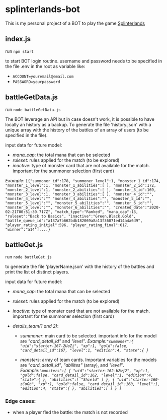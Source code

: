 # splinterlands-bot

This is my personal project of a BOT to play the game [Splinterlands](https://www.splinterlands.com)

## index.js

run `npm start`

to start BOT login routine. username and password needs to be specified in the file .env in the root as variable like:

- `ACCOUNT=youremail@email.com`
- `PASSWORD=yourpassword`

## battleGetData.js

run `node battleGetData.js`

The BOT leverage an API but in case doesn't work, it is possible to have locally an history as a backup.
To generate the file 'history.json' with a unique array with the history of the battles of an array of users (to be specified in the file).

input data for future model:

- _mana_cap_: the total mana that can be selected
- _ruleset_: rules applied for the match (to be explored)
- _inactive_: type of monster card that are not available for the match. important for the summoner selection (first card)

_Example_: `[{"summoner_id":178, "summoner_level":1, "monster_1_id":174, "monster_1_level":1, "monster_1_abilities":[ ], "monster_2_id":172, "monster_2_level":1, "monster_2_abilities":[ ], "monster_3_id":169, "monster_3_level":1, "monster_3_abilities":[ ], "monster_4_id":"", "monster_4_level":"" "monster_4_abilities":"", "monster_5_id":"", "monster_5_level":"", "monster_5_abilities":"", "monster_6_id":"", "monster_6_level":"", "monster_6_abilities":"", "created_date":"2020-02-21T00:51:30.717Z", "match_type":"Ranked", "mana_cap":13, "ruleset":"Back to Basics", "inactive":"Green,Black,Gold", "battle_queue_id":"a137a7b662bdb182069a8a13f36071ed14a4a6d9", "player_rating_initial":596, "player_rating_final":617, "winner":"a14"],...}`

## battleGet.js

run `node battleGet.js`

to generate the file 'playerName.json' with the history of the battles and print the list of distinct players.

input data for future model:

- _mana_cap_: the total mana that can be selected
- _ruleset_: rules applied for the match (to be explored)
- _inactive_: type of monster card that are not available for the match. important for the summoner selection (first card)
- _details_team(1 and 2)_:

  - _summoner_: main card to be selected. important info for the model are _"card_detail_id"_ and _"level"_.
    _Example:`"summoner":{ "uid":"starter-167-2UoZi", "xp":1, "gold":false, "card_detail_id":167, "level":1, "edition":4, "state":{ }`_

  - _monsters_: array of team cards. Important variables for the models are _"card_detail_id"_, _"abilites"_ (array), and _"level"_.
    _Example:`"monsters":[ { "uid":"starter-162-bZwj2", "xp":1, "gold":false, "card_detail_id":162, "level":1, "edition":4, "state":{ }, "abilities":[ "Shield" ] }, { "uid":"starter-160-zCoGb", "xp":1, "gold":false, "card_detail_id":160, "level":1, "edition":4, "state":{ }, "abilities":[ ] } ]`_

### Edge cases:

- when a player fled the battle: the match is not recorded
